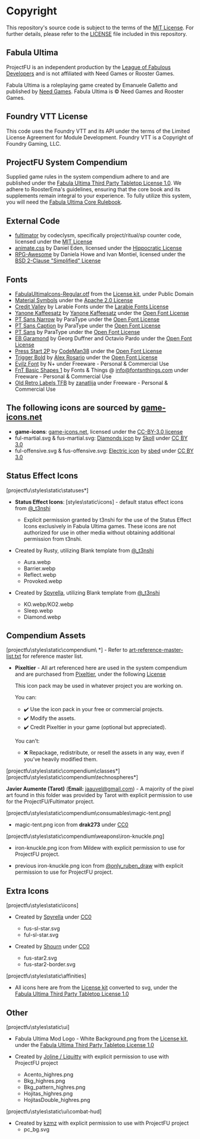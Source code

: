 # Copyright

This repository's source code is subject to the terms of the [MIT License](https://github.com/League-of-Fabulous-Developers/FoundryVTT-Fabula-Ultima/blob/main/LICENSE.md). For further details, please refer to the [LICENSE](https://github.com/League-of-Fabulous-Developers/FoundryVTT-Fabula-Ultima/blob/main/LICENSE.md) file included in this repository.

## Fabula Ultima

ProjectFU is an independent production by the [League of Fabulous Developers](https://github.com/League-of-Fabulous-Developers) and is not affiliated with Need Games or Rooster Games.

Fabula Ultima is a roleplaying game created by Emanuele Galletto and published by [Need Games](https://www.needgames.it/). Fabula Ultima is © Need Games and Rooster Games.

## Foundry VTT License

This code uses the Foundry VTT and its API under the terms of the Limited License Agreement for Module Development. Foundry VTT is a Copyright of Foundry Gaming, LLC.

## ProjectFU System Compendium

Supplied game rules in the system compendium adhere to and are published under the [Fabula Ultima Third Party Tabletop License 1.0](https://need.games/wp-content/uploads/2024/06/Fabula-Ultima-Third-Party-Tabletop-License-1.0.pdf). We adhere to RoosterEma's guidelines, ensuring that the core book and its supplements remain integral to your experience. To fully utilize this system, you will need the [Fabula Ultima Core Rulebook](https://www.needgames.it/fabula-ultima-en/).

## External Code

- [fultimator](https://github.com/codeclysm/fultimator) by codeclysm, specifically project/ritual/sp counter code, licensed under the [MIT License](https://github.com/codeclysm/fultimator/blob/main/LICENSE.md)
- [animate.css](https://animate.style/) by Daniel Eden, licensed under the [Hippocratic License](https://github.com/animate-css/animate.css/blob/main/LICENSE-HIPPOCRATIC)
- [RPG-Awesome](https://nagoshiashumari.github.io/Rpg-Awesome/) by Daniela Howe and Ivan Montiel, licensed under the [BSD 2-Clause "Simplified" License](https://github.com/NagoshiAshumari/Rpg-Awesome/blob/master/LICENSE)

## Fonts

- [FabulaUltimaIcons-Regular.otf](https://need.games/wp-content/uploads/2024/06/Fabula-Ultima-Third-Party-Tabletop-License-Kit.zip) from the [License kit](https://need.games/wp-content/uploads/2024/06/Fabula-Ultima-Third-Party-Tabletop-License-Kit.zip), under Public Domain
- [Material Symbols](https://developers.google.com/fonts/) under the [Apache 2.0 License](https://www.apache.org/licenses/LICENSE-2.0)
- [Credit Valley](https://www.fontsquirrel.com/fonts/credit-valley) by Larabie Fonts under the [Larabie Fonts License](https://www.fontsquirrel.com/license/Credit-Valley)
- [Yanone Kaffeesatz](https://fonts.google.com/specimen/Yanone+Kaffeesatz) by [Yanone Kaffeesatz](https://github.com/yanone/kaffeesatz) under the [Open Font License](https://openfontlicense.org/)
- [PT Sans Narrow](https://fonts.google.com/specimen/PT+Sans+Narrow) by ParaType under the [Open Font License](https://openfontlicense.org/)
- [PT Sans Caption](https://fonts.google.com/specimen/PT+Sans+Caption) by ParaType under the [Open Font License](https://openfontlicense.org/)
- [PT Sans](https://fonts.google.com/specimen/PT+Sans) by ParaType under the [Open Font License](https://openfontlicense.org/)
- [EB Garamond](https://fonts.google.com/specimen/EB+Garamond) by Georg Duffner and Octavio Pardo under the [Open Font License](https://openfontlicense.org/)
- [Press Start 2P](https://fonts.google.com/specimen/Press+Start+2P) by [CodeMan38](https://fonts.google.com/?query=CodeMan38) under the [Open Font License](https://openfontlicense.org/)
- [Trigger Bold](https://fontstruct.com/fontstructions/show/465137/trigger_bold) by [Alex Rosario](https://fontstruct.com/fontstructors/60479/neologix) under the [Open Font License](https://openfontlicense.org/)
- [Evilz Font](https://www.fontspace.com/evilz-font-f4530) by N+ under Freeware - Personal & Commercial Use
- [FnT Basic Shapes 1](https://www.fonts4free.net/fnt-basic-shapes-1-font.html) by Fonts & Things @ <info@fontsnthings.com> under Freeware - Personal & Commercial Use
- [Old Retro Labels TFB](https://www.dafont.com/old-retro-labels-tfb.font) by [zanatlija](https://www.dafont.com/kaiser-zhar-khan.d2400) under Freeware - Personal & Commercial Use

## The following icons are sourced by [game-icons.net](https://game-icons.net)

- **game-icons**: [game-icons.net](https://game-icons.net), licensed under the [CC-BY-3.0 license](https://creativecommons.org/licenses/by/3.0/)
- ful-martial.svg & fus-martial.svg: [Diamonds icon](https://game-icons.net/1x1/skoll/diamonds.html '‌') by [Skoll](https://game-icons.net/ '‌') under [CC BY 3.0](http://creativecommons.org/licenses/by/3.0/ '‌')
- ful-offensive.svg & fus-offensive.svg: [Electric icon](https://game-icons.net/1x1/sbed/electric.html '‌') by [sbed](http://opengameart.org/content/95-game-icons '‌') under [CC BY 3.0](http://creativecommons.org/licenses/by/3.0/ '‌')

## Status Effect Icons

[projectfu\styles\static\statuses*]

- **Status Effect Icons**: [styles\static\icons] - default status effect icons from [@\_t3nshi](https://twitter.com/_t3nshi)
  - Explicit permission granted by t3nshi for the use of the Status Effect Icons exclusively in Fabula Ultima games. These icons are not authorized for use in other media without obtaining additional permission from t3nshi.

- Created by Rusty, utilizing Blank template from [@\_t3nshi](https://twitter.com/_t3nshi)
  - Aura.webp
  - Barrier.webp
  - Reflect.webp
  - Provoked.webp

- Created by [Spyrella](https://github.com/spyrella '‌'), utilizing Blank template from  [@\_t3nshi](https://twitter.com/_t3nshi)
  - KO.webp/KO2.webp
  - Sleep.webp
  - Diamond.webp

## Compendium Assets

[projectfu\styles\static\compendium\  *]  - Refer to [art-reference-master-list.txt](https://github.com/League-of-Fabulous-Developers/FoundryVTT-Fabula-Ultima/tree/main/styles/static/compendium/art-reference-master-list.txt) for reference master list.

- **Pixeltier** - All art referenced here are used in the system compendium and are purchased from [Pixeltier](https://itch.io/s/39748/pixeltiers-complete-asset-bundle), under the following [License](https://github.com/League-of-Fabulous-Developers/FoundryVTT-Fabula-Ultima/tree/main/styles/static/compendium/license.txt)

  This icon pack may be used in whatever project you are working on.

  You can:

  - ✔️ Use the icon pack in your free or commercial projects.
  - ✔️ Modify the assets.
  - ✔️ Credit Pixeltier in your game (optional but appreciated).

  You can’t:

  - ❌ Repackage, redistribute, or resell the assets in any way, even if you’ve heavily modified them.

[projectfu\styles\static\compendium\classes\*]
[projectfu\styles\static\compendium\technospheres\*]

**Javier Aumente (Tarot)** (**Email:** <jaauvel@gmail.com>) - A majority of the pixel art found in this folder was provided by Tarot with explicit permission to use for the ProjectFU/Fultimator project.

[projectfu\styles\static\compendium\consumables\magic-tent.png]

- magic-tent.png icon from **drak273** under [CC0](https://creativecommons.org/public-domain/cc0/ '‌')

[projectfu\styles\static\compendium\weapons\iron-knuckle.png]

- iron-knuckle.png icon from Mildew with explicit permission to use for ProjectFU project.

- previous iron-knuckle.png icon from [@only_ruben_draw](https://x.com/Only_Ruben_Draw) with explicit permission to use for ProjectFU project.

## Extra Icons

[projectfu\styles\static\icons]

- Created by [Spyrella](https://github.com/spyrella '‌') under [CC0](https://creativecommons.org/public-domain/cc0/ '‌')
  - fus-sl-star.svg
  - ful-sl-star.svg

- Created by [Shourn](https://github.com/Shourn '‌') under [CC0](https://creativecommons.org/public-domain/cc0/)
  - fus-star2.svg
  - fus-star2-border.svg

[projectfu\styles\static\affinities]

- All icons here are from the [License kit](https://need.games/wp-content/uploads/2024/06/Fabula-Ultima-Third-Party-Tabletop-License-Kit.zip) converted to svg, under the [Fabula Ultima Third Party Tabletop License 1.0](https://need.games/wp-content/uploads/2024/06/Fabula-Ultima-Third-Party-Tabletop-License-1.0.pdf)

## Other

[projectfu\styles\static\ui]

- Fabula Ultima Mod Logo - White Background.png from the [License kit](https://need.games/wp-content/uploads/2024/06/Fabula-Ultima-Third-Party-Tabletop-License-Kit.zip), under the [Fabula Ultima Third Party Tabletop License 1.0](https://need.games/wp-content/uploads/2024/06/Fabula-Ultima-Third-Party-Tabletop-License-1.0.pdf)

- Created by [Joline / Liquitty]('') with explicit permission to use with ProjectFU project
  - Acento_highres.png
  - Bkg_highres.png
  - Bkg_pattern_highres.png
  - Hojitas_highres.png
  - HojitasDouble_highres.png

[projectfu\styles\static\ui\combat-hud]

- Created by [kzmz](https://github.com/KzMz) with explicit permission to use with ProjectFU project
  - pc_bg.svg
